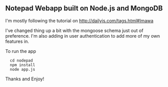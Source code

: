 <h2>Notepad Webapp built on Node.js and MongoDB</h2>


I'm mostly following the tutorial on http://dailyjs.com/tags.html#lmawa

I've changed thing up a bit with the mongoose schema
just out of preference. I'm also adding in user
authentication to add more of my own features in.

To run the app

```
  cd nodepad
  npm install
  node app.js
```

Thanks and Enjoy!
